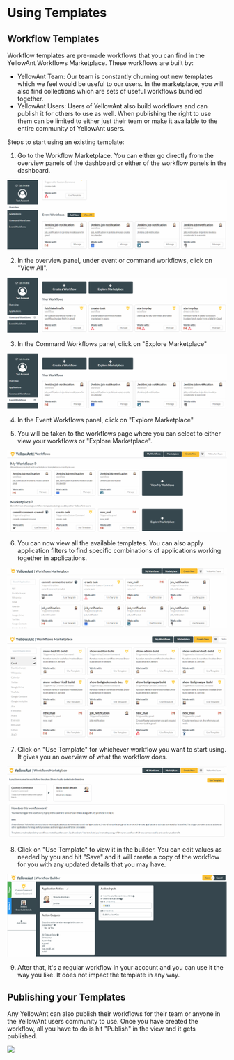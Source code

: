 # Using Templates

## Workflow Templates

Workflow templates are pre-made workflows that you can find in the YellowAnt Workflows Marketplace. These workflows are built by:

* YellowAnt Team: Our team is constantly churning out new templates which we feel would be useful to our users. In the marketplace, you will also find collections which are sets of useful workflows bundled together. 
* YellowAnt Users: Users of YellowAnt also build workflows and can publish it for others to use as well. When publishing the right to use them can be limited to either just their team or make it available to the entire community of YellowAnt users. 

Steps to start using an existing template:

1. Go to the Workflow Marketplace. You can either go directly from the overview panels of the dashboard or either of the workflow panels in the dashboard. 

![](../.gitbook/assets/image%20%28104%29.png)

2. In the overview panel, under event or command workflows, click on "View All".  


![](../.gitbook/assets/image%20%2826%29.png)

3. In the Command Workflows panel, click on "Explore Marketplace"  


![](../.gitbook/assets/image%20%28105%29.png)

4. In the Event Workflows panel, click on "Explore Marketplace"

5. You will be taken to the workflows page where you can select to either view your workflows or "Explore Marketplace".  


![](../.gitbook/assets/image%20%28233%29.png)

6. You can now view all the available templates. You can also apply application filters to find specific combinations of applications working together in applications.  


![Workflows Marketplace](../.gitbook/assets/image%20%28178%29.png)

![Using application filters to find specific combinations](../.gitbook/assets/image%20%28132%29.png)

7. Click on "Use Template" for whichever workflow you want to start using. It gives you an overview of what the workflow does.  


![](../.gitbook/assets/image%20%28145%29.png)

8. Click on "Use Template" to view it in the builder. You can edit values as needed by you and hit "Save" and it will create a copy of the workflow for you with any updated details that you may have.  


![](../.gitbook/assets/image%20%28323%29.png)

9. After that, it's a regular workflow in your account and you can use it the way you like. It does not impact the template in any way.

## Publishing your Templates

Any YellowAnt can also publish their workflows for their team or anyone in the YellowAnt users community to use. Once you have created the workflow, all you have to do is hit "Publish" in the view and it gets published.

![](../.gitbook/assets/temp10.png)

